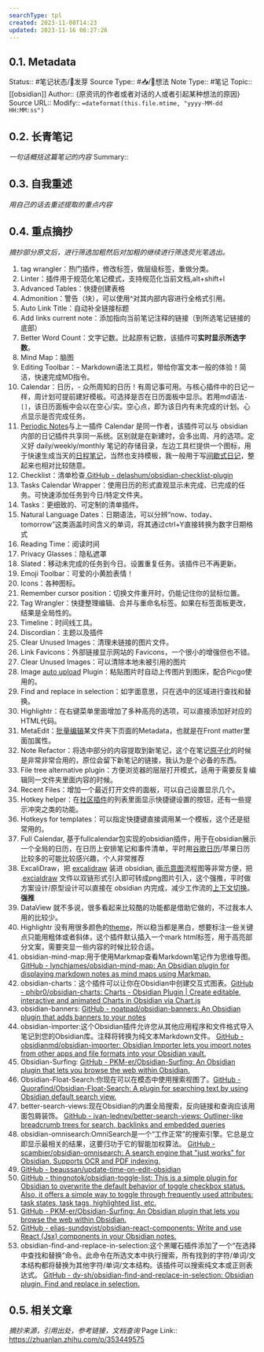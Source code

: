 ```yaml
---
searchType: tpl
created: 2023-11-08T14:23
updated: 2023-11-16 08:27:26
---
```


## 0.1. Metadata
Status::    #笔记状态/🌱发芽
Source Type::  #📥/💭想法 
Note Type::  #笔记
Topic:: [[obsidian]]
Author:: {原资讯的作者或者对话的人或者引起某种想法的原因}
Source URL:: 
Modify:: `=dateformat(this.file.mtime, "yyyy-MM-dd HH:MM:ss")`
## 0.2. 长青笔记
*一句话概括这篇笔记的内容*
Summary:: 
## 0.3. 自我重述
*用自己的话去重述提取的重点内容*
## 0.4. 重点摘抄
*摘抄部分原文后，进行筛选加粗然后对加粗的继续进行筛选荧光笔选出。*

1. tag wrangler：热门插件，修改标签，做层级标签，重做分类。
2. Linter：插件用于规范化笔记模式，支持规范化当前文档,alt+shift+l
3. Advanced Tables：快捷创建表格
4. Admonition：警告（块），可以使用^对其内部内容进行全格式引用。
5. Auto Link Title：自动补全链接标题
6. Add links current note：添加指向当前笔记注释的链接（到所选笔记链接的底部）
7. Better Word Count：文字记数。比起原有记数，该插件可**实时显示所选字数**。
8. Mind Map：脑图
9. Editing Toolbar：- Markdown语法工具栏，带给你富文本一般的体验！简洁，快速完成MD指令。
10. Calendar：日历，- 众所周知的日历！有周记事可用。与核心插件中的日记一样，周计划可提前建好模板。可选择是否在日历面板中显示。若用md语法`- []`，该日历面板中会以在空心/实。空心点，即为该日内有未完成的计划。心点显示是否完成任务。
11.  [Periodic Notes](https://github.com/liamcain/obsidian-periodic-notes)与上一插件 Calendar 是同一作者，该插件可以与 obsidian 内部的日记插件共享同一系统。区别就是在新建时，会多出周、月的选项。定义好 daily/weekly/monthly 笔记的存储目录，左边工具栏提供一个图标，用于快速生成当天的[日程笔记](https://www.zhihu.com/search?q=%E6%97%A5%E7%A8%8B%E7%AC%94%E8%AE%B0&search_source=Entity&hybrid_search_source=Entity&hybrid_search_extra=%7B%22sourceType%22%3A%22answer%22%2C%22sourceId%22%3A2794628275%7D)，当然也支持模板，我一般用于写[间歇式日记](https://www.zhihu.com/search?q=%E9%97%B4%E6%AD%87%E5%BC%8F%E6%97%A5%E8%AE%B0&search_source=Entity&hybrid_search_source=Entity&hybrid_search_extra=%7B%22sourceType%22%3A%22answer%22%2C%22sourceId%22%3A2794628275%7D)，整起来也相对比较随意。
12. Checklist：清单检查,[GitHub - delashum/obsidian-checklist-plugin](https://github.com/delashum/obsidian-checklist-plugin)
13. Tasks Calendar Wrapper：使用日历的形式直观显示未完成、已完成的任务。可快速添加任务到今日/特定文件夹。
14. Tasks：更细致的、可定制的清单插件。
15. Natural Language Dates：日期语法，可以分辨“now、today、tomorrow”这类涵盖时间含义的单词，将其通过ctrl+Y直接转换为数字日期格式
16. Reading Time：阅读时间
17. Privacy Glasses：隐私遮罩
18. Slated：移动未完成的任务到今日。设置重复任务。该插件已不再更新。
19. Emoji Toolbar：可爱的小黄脸表情！
20. Icons：各种图标。
21. Remember cursor position：切换文件重开时，仍能记住你的鼠标位置。
22. Tag Wrangler：快捷整理编辑、合并与重命名标签。如果在标签面板更改，结果是全局性的。
23. Timeline：时间线工具。
24. Discordian：主题以及插件
25. Clear Unused Images：清理未链接的图片文件。
26. Link Favicons：外部链接显示网站的 Favicons，一个很小的增强但也不错。
27. Clear Unused Images：可以清除本地未被引用的图片
28. Image [auto upload](https://www.zhihu.com/search?q=auto%20upload&search_source=Entity&hybrid_search_source=Entity&hybrid_search_extra=%7B%22sourceType%22%3A%22answer%22%2C%22sourceId%22%3A2356317047%7D) Plugin：粘贴图片时自动上传图片到图床，配合Picgo使用的。
29. Find and replace in selection：如字面意思，只在选中的区域进行查找和替换。
30. Highlightr：在右键菜单里面增加了多种高亮的选项，可以直接添加好对应的HTML代码。
31. MetaEdit：[批量编辑](https://www.zhihu.com/search?q=%E6%89%B9%E9%87%8F%E7%BC%96%E8%BE%91&search_source=Entity&hybrid_search_source=Entity&hybrid_search_extra=%7B%22sourceType%22%3A%22answer%22%2C%22sourceId%22%3A2356317047%7D)某文件夹下页面的Metadata，也就是在Front matter里面加属性。
32. Note Refactor：将选中部分的内容提取到新笔记，这个在笔记[原子化](https://www.zhihu.com/search?q=%E5%8E%9F%E5%AD%90%E5%8C%96&search_source=Entity&hybrid_search_source=Entity&hybrid_search_extra=%7B%22sourceType%22%3A%22answer%22%2C%22sourceId%22%3A2356317047%7D)的时候是非常非常合用的，原位会留下新笔记的链接，我认为是个必备的东西。
33. File tree alternative plugin：方便浏览器的层层打开模式，适用于需要反复编辑同一文件夹里面内容的时候。
34. Recent Files：增加一个最近打开文件的面板，可以自己设置显示几个。
35. Hotkey helper：在[社区插件](https://www.zhihu.com/search?q=%E7%A4%BE%E5%8C%BA%E6%8F%92%E4%BB%B6&search_source=Entity&hybrid_search_source=Entity&hybrid_search_extra=%7B%22sourceType%22%3A%22answer%22%2C%22sourceId%22%3A2356317047%7D)的列表里面显示快捷键设置的按钮，还有一些提示冲突之类的功能。
36. Hotkeys for templates：可以指定快捷键直接调用某一个模板，这个还是挺常用的。
37. Full Calendar, 基于fullcalendar包实现的obsidian插件，用于在obsidian展示一个全局的日历，在日历上安排笔记和事件清单，平时用[谷歌日历](https://www.zhihu.com/search?q=%E8%B0%B7%E6%AD%8C%E6%97%A5%E5%8E%86&search_source=Entity&hybrid_search_source=Entity&hybrid_search_extra=%7B%22sourceType%22%3A%22answer%22%2C%22sourceId%22%3A2794628275%7D)/苹果日历比较多的可能比较感兴趣，个人非常推荐
38. ExcaliDraw，把 [excalidraw](https://www.zhihu.com/search?q=excalidraw&search_source=Entity&hybrid_search_source=Entity&hybrid_search_extra=%7B%22sourceType%22%3A%22answer%22%2C%22sourceId%22%3A2794628275%7D) 装进 obsidian, 画[示意图](https://www.zhihu.com/search?q=%E7%A4%BA%E6%84%8F%E5%9B%BE&search_source=Entity&hybrid_search_source=Entity&hybrid_search_extra=%7B%22sourceType%22%3A%22answer%22%2C%22sourceId%22%3A2794628275%7D)流程图等非常方便，把 .[excialdraw](https://www.zhihu.com/search?q=excialdraw&search_source=Entity&hybrid_search_source=Entity&hybrid_search_extra=%7B%22sourceType%22%3A%22answer%22%2C%22sourceId%22%3A2794628275%7D) 文件以双链形式引入即可转成png图片引入，这个强推，平时做方案设计/原型设计可以直接在 obsidian 内完成，减少工作流的[上下文切换](https://www.zhihu.com/search?q=%E4%B8%8A%E4%B8%8B%E6%96%87%E5%88%87%E6%8D%A2&search_source=Entity&hybrid_search_source=Entity&hybrid_search_extra=%7B%22sourceType%22%3A%22answer%22%2C%22sourceId%22%3A2794628275%7D)。**强推**
39. DataView 就不多说，很多看起来比较酷的功能都是借助它做的，不过我本人用的比较少。
40. Highlightr 没有用很多颜色的[theme](https://www.zhihu.com/search?q=theme&search_source=Entity&hybrid_search_source=Entity&hybrid_search_extra=%7B%22sourceType%22%3A%22answer%22%2C%22sourceId%22%3A2794628275%7D)，所以稳当都是黑白，想要标注一些关键点只能用粗体或者斜体，这个插件默认插入一个mark html标签，用于高亮部分文案，需要突显一些内容的时候比较合适。
41. obsidian-mind-map:用于使用Markmap查看Markdown笔记作为思维导图。 [GitHub - lynchjames/obsidian-mind-map: An Obsidian plugin for displaying markdown notes as mind maps using Markmap.](https://github.com/lynchjames/obsidian-mind-map)
42. obsidian-charts：这个插件可以让你在Obsidian中创建交互式图表。[GitHub - phibr0/obsidian-charts: Charts - Obsidian Plugin | Create editable, interactive and animated Charts in Obsidian via Chart.js](https://github.com/phibr0/obsidian-charts)
43. obsidian-banners: [GitHub - noatpad/obsidian-banners: An Obsidian plugin that adds banners to your notes](https://github.com/noatpad/obsidian-banners)
44. obsidian-importer:这个Obsidian插件允许您从其他应用程序和文件格式导入笔记到您的Obsidian库。注释将转换为纯文本Markdown文件。 [GitHub - obsidianmd/obsidian-importer: Obsidian Importer lets you import notes from other apps and file formats into your Obsidian vault.](https://github.com/obsidianmd/obsidian-importer)
45. Obsidian-Surfing: [GitHub - PKM-er/Obsidian-Surfing: An Obsidian plugin that lets you browse the web within Obsidian.](https://github.com/PKM-er/Obsidian-Surfing)
46. Obsidian-Float-Search:你现在可以在模态中使用搜索视图了。[GitHub - Quorafind/Obsidian-Float-Search: A plugin for searching text by using Obsidian default search view.](https://github.com/Quorafind/Obsidian-Float-Search)
47. better-search-views:现在Obsidian的内置全局搜索，反向链接和查询应该用面包屑装饰。 [GitHub - ivan-lednev/better-search-views: Outliner-like breadcrumb trees for search, backlinks and embedded queries](https://github.com/ivan-lednev/better-search-views)
48. obsidian-omnisearch:OmniSearch是一个“工作正常”的搜索引擎。它总是立即显示最相关的结果，这要归功于它的智能加权算法。 [GitHub - scambier/obsidian-omnisearch: A search engine that "just works" for Obsidian. Supports OCR and PDF indexing.](https://github.com/scambier/obsidian-omnisearch)
49. [GitHub - beaussan/update-time-on-edit-obsidian](https://github.com/beaussan/update-time-on-edit-obsidian)
50. [GitHub - thingnotok/obsidian-toggle-list: This is a simple plugin for Obsidian to overwrite the default behavior of toggle checkbox status. Also, it offers a simple way to toggle through frequently used attributes: task states, task tags, highlighted list, etc.](https://github.com/thingnotok/obsidian-toggle-list)
51. [GitHub - PKM-er/Obsidian-Surfing: An Obsidian plugin that lets you browse the web within Obsidian.](https://github.com/PKM-er/Obsidian-Surfing)
52. [GitHub - elias-sundqvist/obsidian-react-components: Write and use React (Jsx) components in your Obsidian notes.](https://github.com/elias-sundqvist/obsidian-react-components)
53. obsidian-find-and-replace-in-selection:这个黑曜石插件添加了一个“在选择中查找和替换”命令。此命令在所选文本中执行搜索，所有找到的字符/单词/文本结构都将替换为其他字符/单词/文本结构。该插件可以搜索纯文本或正则表达式。 [GitHub - dy-sh/obsidian-find-and-replace-in-selection: Obsidian plugin. Find and replace in selection.](https://github.com/dy-sh/obsidian-find-and-replace-in-selection)
## 0.5. 相关文章

*摘抄来源，引用出处，参考链接，文档查询*
Page Link::  https://zhuanlan.zhihu.com/p/353449575
